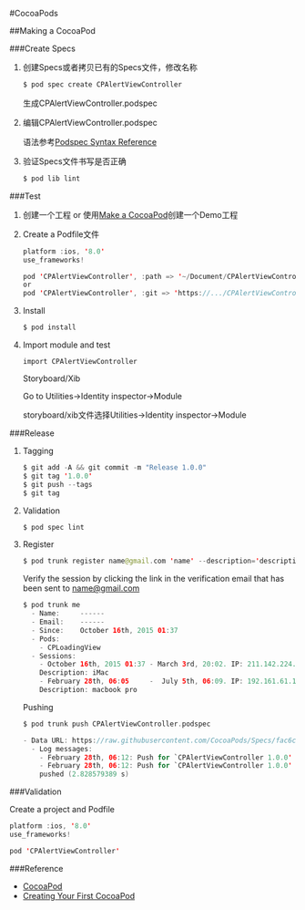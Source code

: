 #CocoaPods

##Making a CocoaPod

###Create Specs

1.  创建Specs或者拷贝已有的Specs文件，修改名称

    ```swift
    $ pod spec create CPAlertViewController
    ```

    生成CPAlertViewController.podspec

2.  编辑CPAlertViewController.podspec

    语法参考[Podspec Syntax Reference](https://guides.cocoapods.org/syntax/podspec.html)

3.  验证Specs文件书写是否正确

    ```swift
    $ pod lib lint
    ```

###Test

1.  创建一个工程 or 使用[Make a CocoaPod](https://guides.cocoapods.org/making/making-a-cocoapod.html)创建一个Demo工程

2.  Create a Podfile文件

    ```swift
    platform :ios, '8.0'
    use_frameworks!

    pod 'CPAlertViewController', :path => '~/Document/CPAlertViewController'(本地目录)
    or
    pod 'CPAlertViewController', :git => 'https://.../CPAlertViewController.git'(github)
    ```

3.  Install

    ```Swift
    $ pod install
    ```

4.  Import module and test

    ```
    import CPAlertViewController
    ```

    Storyboard/Xib 

    Go to Utilities->Identity inspector->Module

    storyboard/xib文件选择Utilities->Identity inspector->Module

###Release

1.  Tagging

    ```swift
    $ git add -A && git commit -m "Release 1.0.0"
    $ git tag '1.0.0'
    $ git push --tags
    $ git tag
    ```

2.  Validation

    ```swift
    $ pod spec lint
    ```

3.  Register

    ```swift
    $ pod trunk register name@gmail.com 'name' --description='description'
    ```

    Verify the session by clicking the link in the verification email that has been sent to name@gmail.com

    ```swift
    $ pod trunk me
      - Name:     ------
      - Email:    ------
      - Since:    October 16th, 2015 01:37
      - Pods:
        - CPLoadingView
      - Sessions:
        - October 16th, 2015 01:37 - March 3rd, 20:02. IP: 211.142.224.130
        Description: iMac
        - February 28th, 06:05     -  July 5th, 06:09. IP: 192.161.61.132 
        Description: macbook pro
    ```

    Pushing

    ```Swift
    $ pod trunk push CPAlertViewController.podspec

    - Data URL: https://raw.githubusercontent.com/CocoaPods/Specs/fac6c60d85ee0ab9a1a5974d3fa11bcb3e6d5d70/Specs/CPAlertViewController/1.0.0/CPAlertViewController.podspec.json
      - Log messages:
        - February 28th, 06:12: Push for `CPAlertViewController 1.0.0' initiated.
        - February 28th, 06:12: Push for `CPAlertViewController 1.0.0' has been
        pushed (2.828579389 s)
    ```

###Validation

Create a project and Podfile

```swift
platform :ios, '8.0'
use_frameworks!

pod 'CPAlertViewController'
```

###Reference

*   [CocoaPod](https://cocoapods.org/)
*   [Creating Your First CocoaPod](http://code.tutsplus.com/tutorials/creating-your-first-cocoapod--cms-24332)








